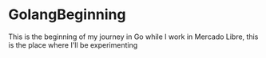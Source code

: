 # GolangBeginning

This is the beginning of my journey in Go while I work in Mercado Libre, this is the place where I'll be experimenting
